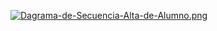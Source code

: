 

[![Dagrama-de-Secuencia-Alta-de-Alumno.png](https://i.postimg.cc/7Y7QTmq6/Dagrama-de-Secuencia-Alta-de-Alumno.png)](https://postimg.cc/SJSGBL2F)
